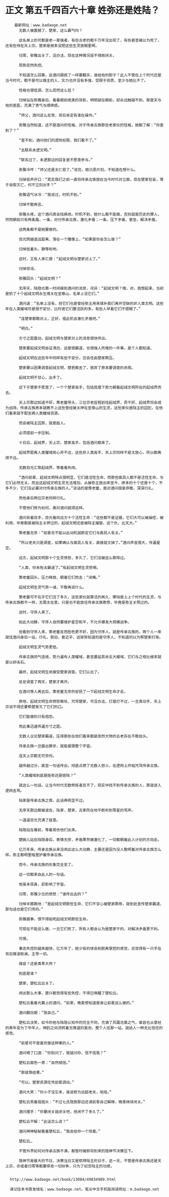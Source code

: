 # 正文 第五千四百六十章 姓弥还是姓陆？
        最新网址：www.badaoge.net
          无数人被震撼了，楚家，这么霸气吗？
      
          这名单上的可都是老一辈强者，有些古老的都千万年没出现了，有些甚至被以为死了，还有些待在天上宗。楚家是根本没把这些生灵放眼里啊。
      
          归零，弥雅出关了，没办法，现在这种情况容不得她闭关。
      
          局势突然失控。
      
          不知道怎么回事，这酒问跟疯了一样要翻天，谁给他的胆子？此人不管在上个时代还是当今时代，都不是可以做主的人，实力也并没有多强，受限于资质，至少与她比不了。
      
          性格也很低调，怎么突然这么狂？
      
          归悼站在弥雅身后，看着眼前绝美的背影，明明就在眼前，却永远触碰不到，那是天与地的差距，充满了贵气与缥缈感。
      
          “师父，酒问这么反常，背后肯定有谁在操作。”
      
          弥雅当然知道，这不是酒问的性格，对于传承古族那些老家伙的性格，她都了解：“你查到了？”
      
          “查不到，酒问他们的逻网权限，我们看不了。”
      
          “去联系未逻文明。”
      
          “联系过了，未逻那边的回复是不愿意参与。”
      
          弥雅冷哼：“师父还是太仁慈了。”说完，她沉思片刻，不知道在想什么。
      
          归悼低声开口：“其实我们之前一直将传承古族放在当今时代对立面，现在楚家狂妄，等于自取灭亡，何不立刻出手？”
      
          弥雅语气冰冷：“我说过，时机不到。”
      
          归悼不敢再言。
      
          弥雅头疼，这个酒问真会找麻烦。时机不到，她什么都不能做，否则就是历史的罪人，然而眼前只有两条路，一条，对付传承古族，激化矛盾；一条，压下矛盾，甚至，解决矛盾。
      
          这两条都不是她要做的。
      
          目光跨越遥远距离，落在一个雕像上，“如果是你会怎么做？”
      
          归悼低着头，静等吩咐。
      
          这时，又有人来汇报：“起绒文明与楚家对上了。”
      
          归悼惊讶。
      
          弥雅回头：“起绒文明？”
      
          无序天，陆隐也第一时间接到酒问的消息，诧异：“起绒文明？哦，对，我想起来，当初是抓了十个起绒文明永生境关在至尊山，名单上没它们。”
      
          酒问道：“名单上没有，但它们也是曾经弥主用来填补我们离开空缺的非人类文明。这些年在人类耀域可是很不安分，比时诡它们要活跃的多。有些人早看它们不顺眼了。”
      
          “连楚家都敢对上，正好，借此机会激化矛盾吧。”
      
          “明白。”
      
          方寸之距震动，起绒文明与楚家对上的消息很快传出。
      
          楚家要起绒文明自证清白，这是很霸道，也很强人所难的一件事。是个人都知道。
      
          起绒文明在这些年中同样有些不安分，岂会任由楚家欺压。
      
          楚家要以因果调查起绒文明，楚若都去了，放弃了原本要调查的赤雨。
      
          起绒文明不甘心，出手了。
      
          这下子楚家不愿意了，一个个楚家高手，包括其麾下势力朝着起绒文明所在的起绒界而去。
      
          天上宗那边知道不好，策老鳖带头，三位宗老启程前往起绒界，弄不好，起绒界将会成为战场，传承古族原本就瞧不上这些曾经被关押在至尊山的生灵。这些家伙是陆主的囚犯，在他们看来就不配坐拥人类耀域资源。
      
          而会被陆主囚禁，就是敌人。
      
          必须提前一步压制。
      
          十日后，起绒界，天上宗，楚家高手，包括酒问都来了。
      
          起绒界距离人类耀域核心并不远，这些非人类高手，天上宗同样不是太放心，所以都离得不远。
      
          无数目光汇聚起绒界，等着看热闹。
      
          “酒问前辈，起绒文明特点很明显，它们是活性生命，而那些面具人都不是活性生命，与它们必然无关。而且这起绒文明生灵无法增加，从被弥主放出来至今，原本的十个还是十个，不多不少，它们没必要对付传承古族的人。”说话的是策老鳖，面对酒问很是恭敬，深深行礼。
      
          而他身后两位宗老同样行礼。
      
          不管他们修为如何，面对酒问就得这样。
      
          酒问背着双手，目光看向远方十个活性生命：“这些都不是证据，它们大可以被操控，被利用，毕竟都是被陆主关押过的，起绒文明还是被陆主摧毁，这个仇，比天大。”
      
          策老鳖无奈：“前辈总不能以此动机就断定它们与面具人有关。”
      
          “所以老夫只是调查，如果确认与面具人有关，直接就灭掉了。”酒问声音很大，传遍星空。
      
          远方，起绒文明那十个生灵愤怒，多久了，它们没被这么欺辱过。
      
          “人类，你未免太霸道了。”有起绒文明生灵怒喝。
      
          策老鳖回头，压力释放，朝着它们而去：“闭嘴。”
      
          起绒文明生灵气势一减，不敢再说什么。
      
          策老鳖可不在乎它们活了多久，这些家伙就算活的再久，哪怕是上上个时代的生灵，与传承古族都不一样，无需太在意。只是也不能放任传承古族欺辱，毕竟是弥主关照过的。
      
          这时，守序人来了。
      
          如此大动静，守序人自然要维护星空和平，不允许爆发大规模战争。
      
          但看到守序人来，策老鳖反而脸色更不好，因为守序人，就是传承古族的，两个人一来就往酒问身后一站，行礼，叙旧，套近乎，这架势知道的是守序人，不知道的以为帮楚家打架。
      
          起绒文明生灵气势更低。
      
          传承古族同气连枝，势力遍布人类耀域，甚至蔓延其余五大耀域，它们与之相比根本就是以卵击石。
      
          最终，起绒文明生命接受楚家调查。它们认怂了。
      
          足足调查了两天，楚家才离开。
      
          在酒问等人离去后，策老鳖无奈的安抚了一下起绒文明生命才走。
      
          原地，起绒文明生命愤怒嘶吼，咒骂楚家，可没办法，打是打不过，一旦真动手，天上宗说不得还要帮楚家灭了它们的口。
      
          它们能做的只有抱怨。
      
          而此事迅速传遍方寸之距。
      
          无数人议论楚家霸道，压得那些在他们看来都是庞然大物的古老存在不敢抬头。
      
          传承古族一旦露出獠牙，就能威慑整个宇宙。
      
          连天上宗都无可奈何。
      
          越传越过分，直至一句话传出，彻底点燃了无数人怒火，在逻网上开始咒骂传承古族。
      
          “人类耀域到底是姓弥还是姓陆？”
      
          就这么一句话，让当今时代无数修炼者忍不了，现实中找不到传承古族的人，那就进入逻网去骂。
      
          陆家是传承古族之首。此话再明显不过。
      
          无序天那边都被波及，陆家，楚家，古家所在地不断听到零星的骂声。
      
          一道道目光充满了敌意。
      
          陆隐站在霉前，等着易伤他们出来。
      
          楚婉儿站在陆隐身后，表情无奈，矛盾果然被激化了，一切都朝着此人计划的方向走。
      
          亿万年来，传承古族从来没闹出这么大动静，主要还是因为没人敢明着对传承古族怎么样。弥主都明里暗里护着传承古族。
      
          而今，传承古族的形象完全变了。
      
          这一切都来自此人的一句话。
      
          他虽未现身，却影响了宇宙。
      
          归零，弥雅少见的愤怒：“谁传出去的？”
      
          归悼半膝跪地：“是起绒文明那些生命，它们不甘心被楚家欺辱，就到处宣传楚家霸道，那句话也是它们传的。”
      
          弥雅握拳，恨不得拍死起绒文明那些生命。
      
          可现在不能这么做，一旦它们死了，所有人都会认为是楚家干的，对解决矛盾更不利。
      
          可恨。
      
          事态失控的越来越快，亿万年了，她少有的体会到脱离掌控的感觉，总觉得有一只手在背后推波助澜，主导一切。
      
          维容？还是青草大师？
      
          到底是谁？
      
          楚家，楚松云出关了。
      
          闹出那么大事，楚兴都觉得有些失控，不得已唤醒了楚松云。
      
          楚松云看着光幕上的酒问，“前辈，晚辈想知道是谁让前辈这么做的。”
      
          酒问翻白眼：“我自己。”
      
          楚松云淡笑，如今的他与陆隐认知中的完全不同，充满了风霜沧桑之气，面容也从曾经的青年变为了中年人，神韵之间流转着无情道的莫测，整个人往那一站，就给人一种无比信任的感觉。
      
          “前辈可不是喜欢做这种事的人。”
      
          酒问喝了口酒：“你别问了，我就问你，信不信我？”
      
          楚松云面色一肃：“自然相信。”
      
          “那就等结果。”
      
          “可以。楚家资源任凭前辈调动。”
      
          酒问大笑：“你小子没忘本，虽说修为远超老夫，哈哈。”
      
          楚松云笑着摇摇头：“不过七氏隐族那边还请前辈自己解释，晚辈继续闭关。”
      
          酒问摆手：“你要闭关就闭关吧，但闭不了多久了。”
      
          楚松云不解：“此话怎么说？”
      
          酒问神神秘秘看着楚松云，“我会给你一个惊喜。”
      
          楚松云…
      
          不管外界如何对传承古族不满，都暂时被即将到来的隐神节决赛压下。
      
          隐神节是最大的节日，决赛当日又是祭拜陆主的日子，这一天，不管是传承古族还是天上宗，亦或者归零等都要停息一切纷争，只为了纪念陆主的功绩。
      
      
      http://www.badaoge.net/book/13084/49834989.html
      
      请记住本书首发域名：www.badaoge.net。笔尖中文手机版阅读网址：m.badaoge.net